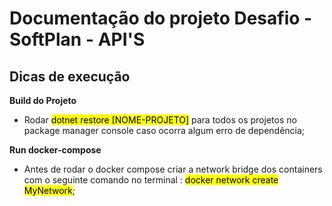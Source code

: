 
# Documentação do projeto Desafio - SoftPlan - API'S

## Dicas de execução

**Build do Projeto**

- Rodar <mark>dotnet restore [NOME-PROJETO]</mark> para todos os projetos no package manager console caso ocorra algum erro de dependência;

**Run docker-compose**

- Antes de rodar o docker compose criar a network bridge dos containers com o seguinte comando no terminal : <mark>docker network create MyNetwork</mark>;



